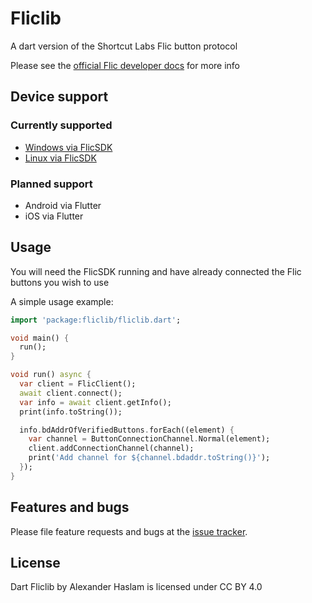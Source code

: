 # Fliclib

A dart version of the Shortcut Labs Flic button protocol

Please see the [official Flic developer docs](https://github.com/50ButtonsEach/flic2-documentation) for more info

## Device support

### Currently supported

- [Windows via FlicSDK](https://github.com/50ButtonsEach/fliclib-windows)
- [Linux via FlicSDK](https://github.com/50ButtonsEach/fliclib-linux-hci)

### Planned support

- Android via Flutter
- iOS via Flutter

## Usage

You will need the FlicSDK running and have already connected the Flic buttons you wish to use

A simple usage example:

```dart
import 'package:fliclib/fliclib.dart';

void main() {
  run();
}

void run() async {
  var client = FlicClient();
  await client.connect();
  var info = await client.getInfo();
  print(info.toString());

  info.bdAddrOfVerifiedButtons.forEach((element) {
    var channel = ButtonConnectionChannel.Normal(element);
    client.addConnectionChannel(channel);
    print('Add channel for ${channel.bdaddr.toString()}');
  });
}
```

## Features and bugs

Please file feature requests and bugs at the [issue tracker][tracker].

[tracker]: https://github.com/indiealexh/dart-fliclib/issues


## License

Dart Fliclib by Alexander Haslam is licensed under CC BY 4.0 